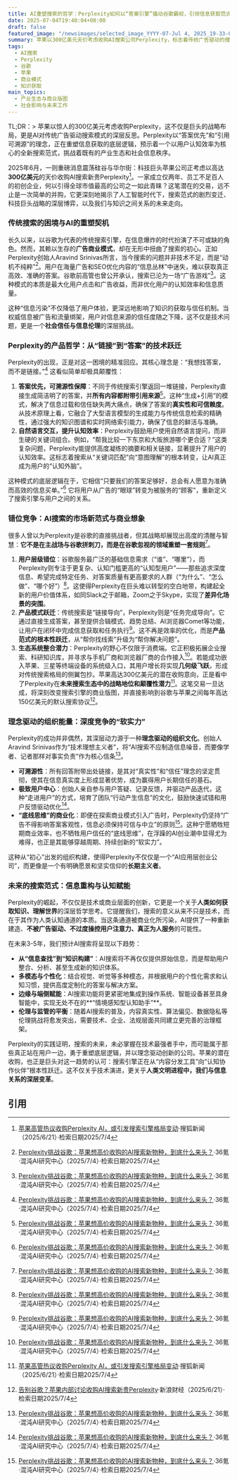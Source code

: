 ```yaml
---
title: AI重塑搜索的哲学：Perplexity如何以“答案引擎”撬动谷歌霸权，引领信息获取范式变革
date: 2025-07-04T19:40:04+08:00
draft: false
featured_image: "/newsimages/selected_image_YYYY-07-Jul 4, 2025_19-33-09-386.jpg"
summary: 苹果以300亿美元天价考虑收购AI搜索公司Perplexity，标志着传统广告驱动的搜索模式正被AI颠覆。Perplexity以“答案优先”和“可溯源性”重塑信息获取，通过错位竞争和理念驱动，有望成为下一代以用户认知效率为核心的“答案引擎”，从而改变万亿美元的搜索产业格局和人类与知识交互的未来。
tags: 
  - AI搜索
  - Perplexity
  - 谷歌
  - 苹果
  - 商业模式
  - 知识获取
main_topics: 
  - 产业生态与商业版图
  - 社会影响与未来工作
---
```


TL;DR：> 苹果以惊人的300亿美元考虑收购Perplexity，这不仅是巨头的战略布局，更是AI对传统广告驱动搜索模式的深层反思。Perplexity以“答案优先”和“引用可溯源”的理念，正在重塑信息获取的底层逻辑，预示着一个以用户认知效率为核心的全新搜索范式，挑战着既有的产业生态和社会信息秩序。

2025年6月，一则重磅消息震荡硅谷与华尔街：科技巨头苹果公司正考虑以高达**300亿美元**的天价收购AI搜索新贵Perplexity[^1]。一家成立仅两年、员工不足百人的初创企业，何以引得全球市值最高的公司之一如此青睐？这笔潜在的交易，远不止是一次简单的并购，它更深刻地揭示了人工智能时代下，搜索范式的剧烈变迁、科技巨头战略的深层博弈，以及我们与知识之间关系的未来走向。

### 传统搜索的困境与AI的重塑契机

长久以来，以谷歌为代表的传统搜索引擎，在信息爆炸的时代扮演了不可或缺的角色。然而，其赖以生存的**广告商业模式**，却在无形中扭曲了搜索的初心。正如Perplexity创始人Aravind Srinivas所言，当今搜索的问题并非技术不足，而是“动机不纯粹”[^3]。用户在海量广告和SEO优化内容的“信息丛林”中迷失，难以获取真正高效、准确的答案。谷歌前高管也曾公开承认，搜索已沦为一场“广告游戏”[^3]。这种模式的本质是最大化用户点击和广告收益，而非优化用户的认知效率和信息质量。

这种“信息污染”不仅降低了用户体验，更深远地影响了知识的获取与信任机制。当权威信息被广告和流量绑架，用户对信息来源的信任度随之下降，这不仅是技术问题，更是一个**社会信任与信息伦理**的深层挑战。

### Perplexity的产品哲学：从“链接”到“答案”的技术跃迁

Perplexity的出现，正是对这一困境的精准回应。其核心理念是：“我想找答案，而不是链接。”[^3] 这看似简单却极具颠覆性：
1.  **答案优先，可溯源性保障**：不同于传统搜索引擎返回一堆链接，Perplexity直接生成简洁明了的答案，并**所有内容都附带引用来源**[^3]。这种“生成+引用”的模式，解决了信息过载和信任缺失两大痛点，确保了答案的**真实性和可信赖度**。从技术原理上看，它融合了大型语言模型的生成能力与传统信息检索的精确性，通过强大的知识图谱和实时网络索引能力，确保了信息的鲜活与准确。
2.  **自然语言交互，提升认知效率**：Perplexity鼓励用户使用自然语言提问，而非生硬的关键词组合。例如，“帮我比较一下东京和大阪旅游哪个更合适？”这类复杂问题，Perplexity能提供高度凝练的摘要和相关链接，显著提升了用户的认知效率。这标志着搜索从“关键词匹配”向“意图理解”的根本转变，让AI真正成为用户的“认知外脑”。

这种模式的底层逻辑在于，它相信“只要我们的答案足够好，总会有人愿意为准确而高效的信息买单。”[^3] 它将用户从广告的“眼球”转变为被服务的“顾客”，重新定义了搜索引擎与用户之间的关系。

### 错位竞争：AI搜索的市场新范式与商业想象

很多人曾以为Perplexity是谷歌的直接挑战者，但其战略却展现出高度的清醒与智慧：**它不是在主战场与谷歌拼刺刀，而是在谷歌忽视的领域重塑一套规则**[^3]。
1.  **用户层级错位**：谷歌服务最广泛的基础信息需求（“谁”、“哪里”），而Perplexity则专注于更复杂、认知门槛更高的“认知型用户”——那些追求深度信息、希望完成特定任务、对答案质量有更高要求的人群（“为什么”、“怎么做”、“哪个好”）[^3]。这使得Perplexity在巨头难以转型的空白地带，构建起全新的用户价值体系，如同Slack之于邮箱，Zoom之于Skype，实现了**差异化场景的突围**。
2.  **产品模式跃迁**：传统搜索是“链接导向”，Perplexity则是“任务完成导向”。它通过直接生成答案，甚至提供合辑模式、趋势总结、AI浏览器Comet等功能，让用户在闭环中完成信息获取和任务执行[^3]。这不再是效率的优化，而是**产品范式的根本性跃迁**，从“帮你找线索”升级为“帮你解决问题”。
3.  **生态系统整合潜力**：Perplexity的野心不仅限于消费端。它正积极拓展企业搜索、科研知识库，并寻求与手机厂商和浏览器厂商的合作接入[^3]。若能成功嵌入苹果、三星等终端设备的系统级入口，其用户增长将实现**几何级飞跃**，形成对传统搜索格局的侧翼包抄。苹果高达300亿美元的潜在收购意向，正是看中了Perplexity在**未来搜索生态中的战略地位和颠覆性潜力**[^1]。这笔交易一旦达成，将深刻改变搜索引擎的商业版图，并直接影响到谷歌与苹果之间每年高达150亿美元的默认搜索协议[^4]。

### 理念驱动的组织能量：深度竞争的“软实力”

Perplexity的成功并非偶然，其深层动力源于一种**理念驱动的组织文化**。创始人Aravind Srinivas作为“技术理想主义者”，将“AI搜索不应制造信息噪音，而要像学者、记者那样对事实负责”作为核心信条[^3]。
*   **可溯源性**：所有回答附带出处链接，是其对“真实性”和“信任”理念的坚定贯彻，使其在信息真实度上形成显著优势，成为赢得用户长期信任的基石。
*   **极致用户中心**：创始人亲自参与用户答疑、记录反馈，并驱动产品迭代，这种“走进用户”的方式，培育了团队“行动产生信息”的文化，鼓励快速试错和用户反馈驱动优化[^3]。
*   **“底线思维”的商业化**：即便在探索商业模式引入广告时，Perplexity仍坚持“广告不得影响答案客观性，信息必须保持可信与中立”的原则[^3]。这种宁愿牺牲短期商业效率，也不牺牲用户信任的“底线思维”，在浮躁的AI创业潮中显得尤为难得，也正是其能够穿越周期、持续创新的“软实力”。

这种从“初心”出发的组织构建，使得Perplexity不仅仅是一个“AI应用层创业公司”，而更像是一个有明确愿景和坚实信仰的**长期主义者**。

### 未来的搜索范式：信息重构与认知赋能

Perplexity的崛起，不仅仅是技术或商业层面的创新，它更是一个关于**人类如何获取知识、理解世界**的深层哲学思考。它提醒我们，搜索的意义从来不只是技术，而在于其作为人类认知通道的本质。当这条通道被商业化所污染，AI提供了一种重新建造、**不被广告驱动、不过度操控用户注意力、真正为人服务**的可能性。

在未来3-5年，我们预计AI搜索将呈现以下趋势：
*   **从“信息查找”到“知识构建”**：AI搜索将不再仅仅提供原始信息，而是帮助用户整合、分析、甚至生成新的知识体系。
*   **多模态与个性化**：结合视觉、听觉等多种模态，并根据用户的个性化需求和认知习惯，提供高度定制化的答案与解决方案。
*   **边缘与端侧赋能**：AI搜索功能将更紧密地集成到操作系统、智能设备甚至具身智能中，实现无处不在的**“情境感知型认知助手”**。
*   **伦理与监管的平衡**：随着AI搜索的普及，内容真实性、算法偏见、数据隐私等伦理挑战将愈发突出，需要技术、企业、法规层面共同建立更完善的治理框架。

Perplexity的实践证明，搜索的未来，未必掌握在技术最强者手中，而可能属于那些真正站在用户一边，勇于重塑底层逻辑，并以理念驱动创新的公司。苹果的潜在收购，也正是巨头对这一趋势的认可：搜索引擎正在从“内容分发工具”向“认知协作伙伴”根本性跃迁。这不仅关乎技术演进，更关乎**人类文明进程中，我们与信息关系的深层变革**。

## 引用
[^1]: [苹果高管热议收购Perplexity AI，或引发搜索引擎格局变动](https://news.sohu.com/a/906588942_122004016)·搜狐新闻（2025/6/21）·检索日期2025/7/4
[^2]: [告别谷歌？苹果内部讨论收购AI搜索新贵Perplexity](https://news.qq.com/rain/a/20250621A0317K00)·腾讯新闻（2025/6/21）·检索日期2025/7/4
[^3]: [Perplexity挑战谷歌：苹果想高价收购的AI搜索新物种，到底什么来头？](https://36kr.com/p/3364492879021829)·36氪·混沌AI研究中心（2025/7/4）·检索日期2025/7/4
[^4]: [告别谷歌？苹果内部讨论收购AI搜索新贵Perplexity](https://finance.sina.com.cn/stock/t/2025-06-21/doc-infauxcq3173607.shtml)·新浪财经（2025/6/21）·检索日期2025/7/4
